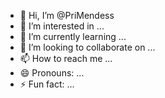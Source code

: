 - 👋 Hi, I’m @PriMendess
- 👀 I’m interested in ...
- 🌱 I’m currently learning ...
- 💞️ I’m looking to collaborate on ...
- 📫 How to reach me ...
- 😄 Pronouns: ...
- ⚡ Fun fact: ...

<!---
PriMendess/PriMendess is a ✨ special ✨ repository because its `README.md` (this file) appears on your GitHub profile.
You can click the Preview link to take a look at your changes.
--->
